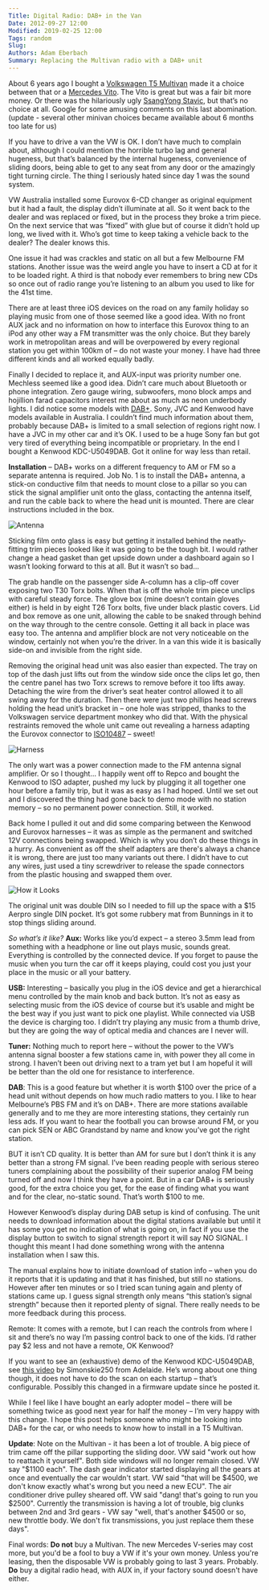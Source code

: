 ```yaml
---
Title: Digital Radio: DAB+ in the Van
Date: 2012-09-27 12:00
Modified: 2019-02-25 12:00
Tags: random
Slug: 
Authors: Adam Eberbach
Summary: Replacing the Multivan radio with a DAB+ unit
---
```


About 6 years ago I bought a <A HREF="http://en.wikipedia.org/wiki/Volkswagen_Transporter_(T5)" target="_blank">Volkswagen T5 Multivan</A> made it a choice between that or a <A HREF="http://en.wikipedia.org/wiki/Mercedes-Benz_Vito" target="_blank">Mercedes Vito</A>. The Vito is great but was a fair bit more money. Or there was the hilariously ugly <A HREF="http://www.productreview.com.au/p/ssangyong-stavic-2005-present.html" target="_blank">SsangYong Stavic</A>, but that’s no choice at all. Google for some amusing comments on this last abomination. (update - several other minivan choices became available about 6 months too late for us)  

If you have to drive a van the VW is OK. I don’t have much to complain about, although I could mention the horrible turbo lag and general hugeness, but that’s balanced by the internal hugeness, convenience of sliding doors, being able to get to any seat from any door or the amazingly tight turning circle. The thing I seriously hated since day 1 was the sound system.  

VW Australia installed some Eurovox 6-CD changer as original equipment but it had a fault, the display didn’t illuminate at all. So it went back to the dealer and was replaced or fixed, but in the process they broke a trim piece. On the next service that was “fixed” with glue but of course it didn’t hold up long, we lived with it. Who’s got time to keep taking a vehicle back to the dealer? The dealer knows this.  

One issue it had was crackles and static on all but a few Melbourne FM stations. Another issue was the weird angle you have to insert a CD at for it to be loaded right. A third is that nobody ever remembers to bring new CDs so once out of radio range you’re listening to an album you used to like for the 41st time.  

There are at least three iOS devices on the road on any family holiday so playing music from one of those seemed like a good idea. With no front AUX jack and no information on how to interface this Eurovox thing to an iPod any other way a FM transmitter was the only choice. But they barely work in metropolitan areas and will be overpowered by every regional station you get within 100km of – do not waste your money. I have had three different kinds and all worked equally badly.  

Finally I decided to replace it, and AUX-input was priority number one. Mechless seemed like a good idea. Didn’t care much about Bluetooth or phone integration. Zero gauge wiring, subwoofers, mono block amps and hojillion farad capacitors interest me about as much as neon underbody lights. I did notice some models with <A HREF="http://en.wikipedia.org/wiki/Digital_Audio_Broadcasting" target="_blank">DAB+</A>. Sony, JVC and Kenwood have models available in Australia. I couldn’t find much information about them, probably because DAB+ is limited to a small selection of regions right now. I have a JVC in my other car and it’s OK. I used to be a huge Sony fan but got very tired of everything being incompatible or proprietary. In the end I bought a Kenwood KDC-U5049DAB. Got it online for way less than retail.  

**Installation** – DAB+ works on a different frequency to AM or FM so a separate antenna is required. Job No. 1 is to install the DAB+ antenna, a stick-on conductive film that needs to mount close to a pillar so you can stick the signal amplifier unit onto the glass, contacting the antenna itself, and run the cable back to where the head unit is mounted. There are clear instructions included in the box.  

![Antenna]({static}/images/dab-radio/antenna.jpg)

Sticking film onto glass is easy but getting it installed behind the neatly-fitting trim pieces looked like it was going to be the tough bit. I would rather change a head gasket than get upside down under a dashboard again so I wasn’t looking forward to this at all. But it wasn’t so bad…  

The grab handle on the passenger side A-column has a clip-off cover exposing two T30 Torx bolts. When that is off the whole trim piece unclips with careful steady force. The glove box (mine doesn’t contain gloves either) is held in by eight T26 Torx bolts, five under black plastic covers. Lid and box remove as one unit, allowing the cable to be snaked through behind on the way through to the centre console. Getting it all back in place was easy too. The antenna and amplifier block are not very noticeable on the window, certainly not when you’re the driver. In a van this wide it is basically side-on and invisible from the right side.  

Removing the original head unit was also easier than expected. The tray on top of the dash just lifts out from the window side once the clips let go, then the centre panel has two Torx screws to remove before it too lifts away. Detaching the wire from the driver’s seat heater control allowed it to all swing away for the duration. Then there were just two phillips head screws holding the head unit’s bracket in – one hole was stripped, thanks to the Volkswagen service department monkey who did that. With the physical restraints removed the whole unit came out revealing a harness adapting the Eurovox connector to <A HREF="http://en.wikipedia.org/wiki/Connectors_for_car_audio" target="_blank">ISO10487</A> – sweet!  

![Harness]({static}/images/dab-radio/harness.jpg)

The only wart was a power connection made to the FM antenna signal amplifier. Or so I thought… I happily went off to Repco and bought the Kenwood to ISO adapter, pushed my luck by plugging it all together one hour before a family trip, but it was as easy as I had hoped. Until we set out and I discovered the thing had gone back to demo mode with no station memory – so no permanent power connection. Still, it worked.  

Back home I pulled it out and did some comparing between the Kenwood and Eurovox harnesses – it was as simple as the permanent and switched 12V connections being swapped. Which is why you don’t do these things in a hurry. As convenient as off the shelf adapters are there's always a chance it is wrong, there are just too many variants out there. I didn’t have to cut any wires, just used a tiny screwdriver to release the spade connectors from the plastic housing and swapped them over.  

![How it Looks]({static}/images/dab-radio/final-look.jpg)

The original unit was double DIN so I needed to fill up the space with a $15 Aerpro single DIN pocket. It’s got some rubbery mat from Bunnings in it to stop things sliding around.  

*So what’s it like?*
**Aux:** Works like you’d expect – a stereo 3.5mm lead from something with a headphone or line out plays music, sounds great. Everything is controlled by the connected device. If you forget to pause the music when you turn the car off it keeps playing, could cost you just your place in the music or all your battery.  

**USB:** Interesting – basically you plug in the iOS device and get a hierarchical menu controlled by the main knob and back button. It’s not as easy as selecting music from the iOS device of course but it’s usable and might be the best way if you just want to pick one playlist. While connected via USB the device is charging too. I didn’t try playing any music from a thumb drive, but they are going the way of optical media and chances are I never will.  

**Tuner:** Nothing much to report here – without the power to the VW’s antenna signal booster a few stations came in, with power they all come in strong. I haven’t been out driving next to a tram yet but I am hopeful it will be better than the old one for resistance to interference.  

**DAB**: This is a good feature but whether it is worth $100 over the price of a head unit without depends on how much radio matters to you. I like to hear Melbourne’s PBS FM and it’s on DAB+. There are more stations available generally and to me they are more interesting stations, they certainly run less ads. If you want to hear the football you can browse around FM, or you can pick SEN or ABC Grandstand by name and know you’ve got the right station.  

BUT it isn’t CD quality. It is better than AM for sure but I don’t think it is any better than a strong FM signal. I’ve been reading people with serious stereo tuners complaining about the possibility of their superior analog FM being turned off and now I think they have a point. But in a car DAB+ is seriously good, for the extra choice you get, for the ease of finding what you want and for the clear, no-static sound. That’s worth $100 to me.  

However Kenwood’s display during DAB setup is kind of confusing. The unit needs to download information about the digital stations available but until it has some you get no indication of what is going on, in fact if you use the display button to switch to signal strength report it will say NO SIGNAL. I thought this meant I had done something wrong with the antenna installation when I saw this.  

The manual explains how to initiate download of station info – when you do it reports that it is updating and that it has finished, but still no stations. However after ten minutes or so I tried scan tuning again and plenty of stations came up. I guess signal strength only means “this station’s signal strength” because then it reported plenty of signal. There really needs to be more feedback during this process.  

Remote: It comes with a remote, but I can reach the controls from where I sit and there’s no way I’m passing control back to one of the kids. I’d rather pay $2 less and not have a remote, OK Kenwood?  

If you want to see an (exhaustive) demo of the Kenwood KDC-U5049DAB, see <A HREF="http://www.youtube.com/watch?v=HG5CjHue-4k" target="_blank">this video</A> by Simonskie250 from Adelaide. He’s wrong about one thing though, it does not have to do the scan on each startup – that’s configurable. Possibly this changed in a firmware update since he posted it.  

While I feel like I have bought an early adopter model – there will be something twice as good next year for half the money – I’m very happy with this change. I hope this post helps someone who might be looking into DAB+ for the car, or who needs to know how to install in a T5 Multivan.  

**Update**: Note on the Multivan - it has been a lot of trouble. A big piece of trim came off the pillar supporting the sliding door. VW said "work out how to reattach it yourself". Both side windows will no longer remain closed. VW say "$1100 each". The dash gear indicator started displaying all the gears at once and eventually the car wouldn't start. VW said "that will be $4500, we don't know exactly what's wrong but you need a new ECU". The air conditioner drive pulley sheared off. VW said "dang! that's going to run you $2500". Currently the transmission is having a lot of trouble, big clunks between 2nd and 3rd gears - VW say "well, that's another $4500 or so, new throttle body. We don't fix transmissions, you just replace them these days".  

Final words: **Do not** buy a Multivan. The new Mercedes V-series may cost more, but you'd be a fool to buy a VW if it's your own money. Unless you're leasing, then the disposable VW is probably going to last 3 years. Probably. **Do** buy a digital radio head, with AUX in, if your factory sound doesn't have either.
